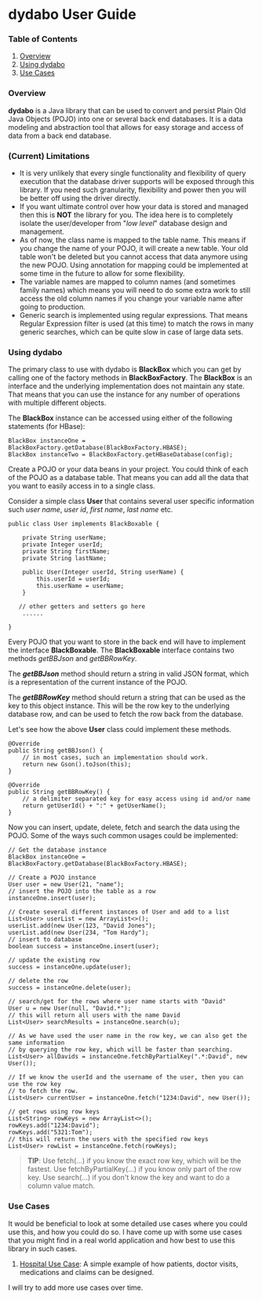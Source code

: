 # dydabo User Guide

### Table of Contents

 1. [Overview](#overview)
 2. [Using dydabo](#usingdydabo)
 3. [Use Cases](#usecases)

### Overview <a name="overview"></a>

**dydabo** is a Java library that can be used to convert and persist Plain Old Java Objects (POJO) into one or several back end databases. It is a data modeling and abstraction tool that allows for easy storage and access of data from a back end database.

### (Current) Limitations

* It is very unlikely that every single functionality and flexibility of query execution that the database driver supports will be exposed through this library. If you need such granularity, flexibility and power then you will be better off using the driver directly.
* If you want ultimate control over how your data is stored and managed then this is **NOT** the library for you. The idea here is to completely isolate the user/developer from "*low level*" database design and management.
* As of now, the class name is mapped to the table name. This means if you change the name of your POJO, it will create a new table. Your old table won't be deleted but you cannot access that data anymore using the new POJO. Using annotation for mapping could be implemented at some time in the future to allow for some flexibility.
* The variable names are mapped to column names (and sometimes family names) which means you will need to do some extra work to still access the old column names if you change your variable name after going to production.
* Generic search is implemented using regular expressions. That means Regular Expression filter is used (at this time) to match the rows in many generic searches, which can be quite slow in case of large data sets. 

### Using dydabo <a name="usingdydabo"></a>

The primary class to use with dydabo is **BlackBox** which you can get by calling one of the factory methods in **BlackBoxFactory**. The **BlackBox** is an interface and the underlying implementation does not maintain any state. That means that you can use the instance for any number of operations with multiple different objects.

The **BlackBox** instance can be accessed using either of the following statements (for HBase):

`````
BlackBox instanceOne = BlackBoxFactory.getDatabase(BlackBoxFactory.HBASE);
BlackBox instanceTwo = BlackBoxFactory.getHBaseDatabase(config);
`````

Create a POJO or your data beans in your project. You could think of each of the POJO as a database table. That means you can add all the data that you want to easily access in to  a single class. 

Consider a simple class **User** that contains several user specific information such *user name*, *user id*, *first name*, *last name* etc.

```
public class User implements BlackBoxable {

	private String userName;
	private Integer userId;
	private String firstName;
	private String lastName;

	public User(Integer userId, String userName) {
		this.userId = userId;
		this.userName = userName;
	}

   // other getters and setters go here
    ......

}
```

Every POJO that you want to store in the back end will have to implement the interface **BlackBoxable**. The **BlackBoxable** interface contains two methods *getBBJson* and *getBBRowKey*. 

The ***getBBJson*** method should return a string in valid JSON format, which is a representation of the current instance of the POJO. 

The ***getBBRowKey*** method should return a string that can be used as the key to this object instance. This will be the row key to the underlying database row, and can be used to fetch the row back from the database.

Let's see how the above **User** class could implement these methods. 

```
@Override
public String getBBJson() {
    // in most cases, such an implementation should work.
	return new Gson().toJson(this);
}

@Override
public String getBBRowKey() {
	// a delimiter separated key for easy access using id and/or name
	return getUserId() + ":" + getUserName();
}
```

Now you can insert, update, delete, fetch and search the data using the POJO. Some of the ways such common usages could be implemented:

```
// Get the database instance 
BlackBox instanceOne = BlackBoxFactory.getDatabase(BlackBoxFactory.HBASE);

// Create a POJO instance
User user = new User(21, "name");
// insert the POJO into the table as a row
instanceOne.insert(user);

// Create several different instances of User and add to a list
List<User> userList = new ArrayList<>();
userList.add(new User(123, "David Jones");
userList.add(new User(234, "Tom Hardy");
// insert to database
boolean success = instanceOne.insert(user);

// update the existing row
success = instanceOne.update(user);

// delete the row
success = instanceOne.delete(user);

// search/get for the rows where user name starts with "David" 
User u = new User(null, "David.*");
// this will return all users with the name David
List<User> searchResults = instanceOne.search(u);

// As we have used the user name in the row key, we can also get the same information
// by querying the row key, which will be faster than searching.
List<User> allDavids = instanceOne.fetchByPartialKey(".*:David", new User());

// If we know the userId and the username of the user, then you can use the row key 
// to fetch the row.
List<User> currentUser = instanceOne.fetch("1234:David", new User());

// get rows using row keys
List<String> rowKeys = new ArrayList<>();
rowKeys.add("1234:David");
rowKeys.add("5321:Tom");
// this will return the users with the specified row keys
List<User> rowList = instanceOne.fetch(rowKeys);
```
> **TIP**: Use fetch(...) if you know the exact row key, which will be the fastest. Use fetchByPartialKey(...) if you know only part of the row key. Use search(...) if you don't know the key and want to do a column value match.

### Use Cases <a name="usecases"></a>

It would be beneficial to look at some detailed use cases where you could use this, and how you could do so. I have come up with some use cases that you might find in a real world application and how best to use this library in such cases.

1. [Hospital Use Case](https://github.com/vleher/dydabo/blob/master/HOSPITALUSECASE.md): A simple example of how patients, doctor visits, medications and claims can be designed.

I will try to add more use cases over time. 



